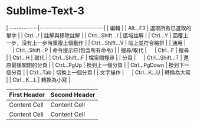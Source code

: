 # Sublime-Text-3
| ------------|---------------------------|
| 編輯 |
| Alt...F3 | 選取所有已選取的單字 |
| Ctrl.../ | 註解與移除註解 |
| Ctrl...Shift.../ | 區域註解 |
| Ctrl...Y | 回覆上一步，沒有上一步時重複上個動作 |
| Ctrl...Shift...V | 貼上並符合縮排 |
| 通用 | 　
| Ctrl...Shift...P | 命令提示符(包含所有命令) |
| 搜尋/取代 | 　
| Ctrl...F | 搜尋 |
| Ctrl...H | 取代 |
| Ctrl...Shift...F | 檔案間搜尋  |
| 分頁 | 　
| Ctrl...Shift...T | 還原最後關閉的分頁 |
| Ctrl...PgUp | 換到上一個分頁 |
| Ctrl...PgDown | 換到下一個分頁 |
| Ctrl...Tab | 切換上一個分頁 |
| 文字操作 | 　
| Ctrl...K...U | 轉換為大寫 |
| Ctrl...K...L | 轉換為小寫 |


| First Header  | Second Header |
| ------------- | ------------- |
| Content Cell  | Content Cell  |
| Content Cell  | Content Cell  |
